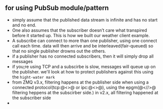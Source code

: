 ## for using PubSub module/pattern
- simply assume that the published data stream is infinite and has no start and no end. 
- One also assumes that the subscriber doesn’t care what transpired before it started up. 
    This is how we built our weather client example.
- A subscribe can connect to more than one publisher, using one connect call each time. data will then arrive and be interleaved(fair-queued) so that no single publisher drowns out the others.
- if a publisher has no connected subscribers, then it will simply drop all messages
- if you;re using TCP and a subscirbe is slow, messages will queue up on the publisher. we'll look at how to protect publishers against this using the `hight-water mark` 
- from ZMQ v3.x, filtering happens at the publisher side when using a connected protocol(tcp:@<>@ or ipc:@<>@), using the epgm(@<//>@ filtering heppens at the subscirber side.) in v2.x, all filtering happened at the subscriber side
- 

